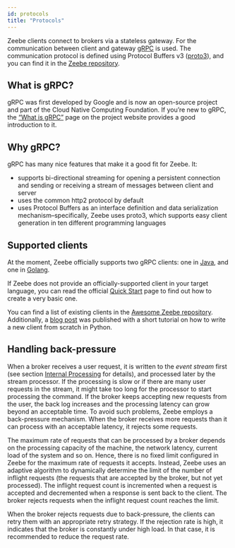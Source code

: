 ```yaml
---
id: protocols
title: "Protocols"
---
```


Zeebe clients connect to brokers via a stateless gateway. For the communication
between client and gateway [gRPC](https://grpc.io/) is used. The communication protocol is defined using
Protocol Buffers v3 ([proto3](https://developers.google.com/protocol-buffers/docs/proto3)), and you can find it in the
[Zeebe repository](https://github.com/zeebe-io/zeebe/tree/develop/gateway-protocol).

## What is gRPC?
gRPC was first developed by Google and is now an open-source project and part of the Cloud Native Computing Foundation.
If you’re new to gRPC, the [“What is gRPC”](https://grpc.io/docs/guides/index.html) page on the project website provides a good introduction to it.

## Why gRPC?
gRPC has many nice features that make it a good fit for Zeebe. It:

  - supports bi-directional streaming for opening a persistent connection and sending or receiving a stream of messages between client and server
  - uses the common http2 protocol by default
  - uses Protocol Buffers as an interface definition and data serialization mechanism–specifically, Zeebe uses proto3, which supports easy client generation in ten different programming languages

## Supported clients

At the moment, Zeebe officially supports two gRPC clients: one in [Java](../clients/java-client/index.md), and one in [Golang](../clients/go-client/index.md).

If Zeebe does not provide an officially-supported client in your target language, you can read the official [Quick Start](https://grpc.io/docs/quickstart/) page to find out how
to create a very basic one.

You can find a list of existing clients in the [Awesome Zeebe repository](https://github.com/zeebe-io/awesome-zeebe#clients).
Additionally, a [blog post](https://zeebe.io/blog/2018/11/grpc-generating-a-zeebe-python-client/) was published with a short tutorial on how to write a new client from scratch in Python.


## Handling back-pressure

When a broker receives a user request, it is written to the *event stream* first (see section [Internal Processing](internal-processing.md) for details), and processed later by the stream processor.
If the processing is slow or if there are many user requests in the stream, it might take too long for the processor to start processing the command.
If the broker keeps accepting new requests from the user, the back log increases and the processing latency can grow beyond an acceptable time.
To avoid such problems, Zeebe employs a back-pressure mechanism.
When the broker receives more requests than it can process with an acceptable latency, it rejects some requests.

The maximum rate of requests that can be processed by a broker depends on the processing capacity of the machine, the network latency, current load of the system and so on.
Hence, there is no fixed limit configured in Zeebe for the maximum rate of requests it accepts.
Instead, Zeebe uses an adaptive algorithm to dynamically determine the limit of the number of inflight requests (the requests that are accepted by the broker, but not yet processed).
The inflight request count is incremented when a request is accepted and decremented when a response is sent back to the client.
The broker rejects requests when the inflight request count reaches the limit.

When the broker rejects requests due to back-pressure, the clients can retry them with an appropriate retry strategy.
If the rejection rate is high, it indicates that the broker is constantly under high load.
In that case, it is recommended to reduce the request rate.

